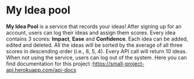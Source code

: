 # My Idea pool
**My Idea Pool**  is a service that records your ideas! After signing up for an account, users can log their ideas and assign them scores. Every idea contains 3 scores:  **Impact**,  **Ease**  and  **Confidence**. Each idea can be added, edited and deleted. All the ideas will be sorted by the average of all three scores in descending order (i.e., 8, 5, 4). Every API call will return 10 ideas. When not using the service, users can log out of the system.
Here you can find documentation for this project :https://small-project-api.herokuapp.com/api-docs
